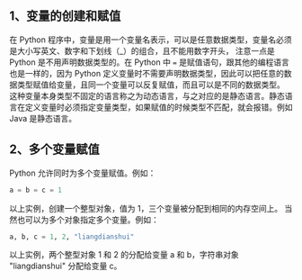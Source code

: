 ## 1、变量的创建和赋值 ##

在 Python 程序中，变量是用一个变量名表示，可以是任意数据类型，变量名必须是大小写英文、数字和下划线（_）的组合，且不能用数字开头，
注意一点是 Python 是不用声明数据类型的。在 Python 中 `=` 是赋值语句，跟其他的编程语言也是一样的，因为 Python 定义变量时不需要声明数据类型，因此可以把任意的数据类型赋值给变量，且同一个变量可以反复赋值，而且可以是不同的数据类型。
这种变量本身类型不固定的语言称之为动态语言，与之对应的是静态语言。静态语言在定义变量时必须指定变量类型，如果赋值的时候类型不匹配，就会报错。例如 Java 是静态语言。
## 2、多个变量赋值 ##
Python 允许同时为多个变量赋值。例如：
```python
a = b = c = 1
```
以上实例，创建一个整型对象，值为 1，三个变量被分配到相同的内存空间上。
当然也可以为多个对象指定多个变量。例如：
```python
a, b, c = 1, 2, "liangdianshui"
```
以上实例，两个整型对象 1 和 2 的分配给变量 a 和 b，字符串对象 "liangdianshui" 分配给变量 c。
